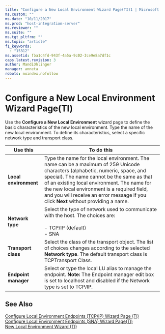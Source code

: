 ```yaml
---
title: "Configure a New Local Environment Wizard Page(TI)1 | Microsoft Docs"
ms.custom: ""
ms.date: "10/11/2017"
ms.prod: "host-integration-server"
ms.reviewer: ""
ms.suite: ""
ms.tgt_pltfrm: ""
ms.topic: "article"
f1_keywords: 
  - "15312"
ms.assetid: fba1c4fd-943f-4a5a-9c02-3ce9e8a7df1c
caps.latest.revision: 3
author: MandiOhlinger
manager: anneta
robots: noindex,nofollow
---
```

# Configure a New Local Environment Wizard Page(TI)
Use the **Configure a New Local Environment** wizard page to define the basic characteristics of the new local environment. Type the name of the new local environment. To define its characteristics, select a specific network type and transport class.  
  
|Use this|To do this|  
|--------------|----------------|  
|**Local environment**|Type the name for the local environment. The name can be a maximum of 259 Unicode characters (alphabetic, numeric, space, and special). The name cannot be the same as that of an existing local environment. The name for the new local environment is a required field, and you will receive an error message if you click **Next** without providing a name.|  
|**Network type**|Select the type of network used to communicate with the host. The choices are:<br /><br /> -   TCP/IP (default)<br />-   SNA|  
|**Transport class**|Select the class of the transport object. The list of choices changes according to the selected **Network type**. The default transport class is TCPTransport Class.|  
|**Endpoint manager**|Select or type the local LU alias to manage the endpoint. **Note:**  The Endpoint manager edit box is set to localhost and disabled if the Network type is set to TCP/IP.|  
  
## See Also  
 [Configure Local Environment Endpoints (TCP/IP) Wizard Page (TI)](../core/configure-local-environment-endpoints-tcp-ip-wizard-page-ti.md)   
 [Configure Local Environment Endpoints (SNA) Wizard Page(TI)](../core/configure-local-environment-endpoints-sna-wizard-page-ti.md)   
 [New Local Environment Wizard (TI)](../core/new-local-environment-wizard-ti.md)